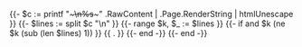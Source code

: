 {{- $c := printf "~~~\n%s~~~" .RawContent | .Page.RenderString | htmlUnescape }}
{{- $lines := split $c "\n" }}
{{- range $k, $_ := $lines }}
{{- if and $k (ne $k (sub (len $lines) 1)) }}
{{ . }}
{{- end -}}
{{- end -}}
